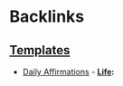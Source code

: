 
# Backlinks
## [Templates](<Templates.md>)
- [Daily Affirmations](<Daily Affirmations.md>)
        - **[Life](<Life.md>):**

